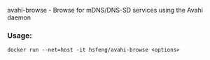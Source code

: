 avahi-browse - Browse for mDNS/DNS-SD services using the Avahi daemon

### Usage:

`docker run --net=host -it hsfeng/avahi-browse <options>`

